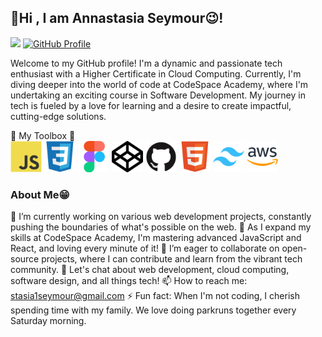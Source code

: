 ## 👋Hi , I am Annastasia Seymour😉!
<img 
  src="[https://1drv.ms/i/s!AimHkVaCc8aGgutb3KQCFXcch7ZB5w?e=0bbqps](https://s4.ezgif.com/tmp/ezgif-4-81d0ed033e.gif)" width="30px">
[![GitHub Profile](https://img.shields.io/badge/GitHub-Annastasia--Seymour-blue?logo=github)](https://github.com/Annastasia-Seymour)


Welcome to my GitHub profile! I'm a dynamic and passionate tech enthusiast with a Higher Certificate in Cloud Computing. Currently, I'm diving deeper into the world of code at CodeSpace Academy, where I'm undertaking an exciting course in Software Development. My journey in tech is fueled by a love for learning and a desire to create impactful, cutting-edge solutions.

🧰 My Toolbox  🧰  
<img src="https://github.com/devicons/devicon/blob/master/icons/javascript/javascript-original.svg" alt="JavaScript Logo" width="50" height="50">
<img 
src="https://github.com/devicons/devicon/blob/master/icons/css3/css3-original.svg " alt="CSS Logo" width="50" height="50">
<img 
src="https://github.com/devicons/devicon/blob/master/icons/figma/figma-original.svg" alt="Figma Logo" width="50" height="50">
<img 
src="https://github.com/devicons/devicon/blob/master/icons/codepen/codepen-original.svg" alt="Codepen Logo" width="50" height="50">
<img 
src="https://github.com/devicons/devicon/blob/master/icons/github/github-original.svg" alt="Github Logo" width="50" height="50">
<img 
src="https://github.com/devicons/devicon/blob/master/icons/html5/html5-original.svg" alt="HTML Logo" width="50" height="50">
<img 
src="https://github.com/devicons/devicon/blob/master/icons/tailwindcss/tailwindcss-original.svg" alt="Tailwind CSS Logo" width="50" height="50">
<img 
src="https://github.com/devicons/devicon/blob/master/icons/amazonwebservices/amazonwebservices-original-wordmark.svg" alt="Amaszon Web Services" width="50" height="50">

### About Me😁

🔭 I’m currently working on various web development projects, constantly pushing the boundaries of what's possible on the web.
🌱 As I expand my skills at CodeSpace Academy, I'm mastering advanced JavaScript and React, and loving every minute of it!
👯 I’m eager to collaborate on open-source projects, where I can contribute and learn from the vibrant tech community.
💬 Let's chat about web development, cloud computing, software design, and all things tech!
📫 How to reach me: stasia1seymour@gmail.com
⚡ Fun fact: When I'm not coding, I cherish spending time with my family. We love doing parkruns together every Saturday morning.


